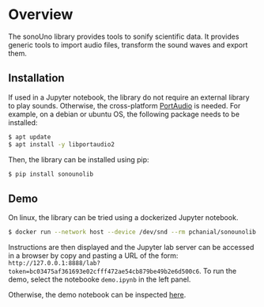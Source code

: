 # Overview

The sonoUno library provides tools to sonify scientific data. It provides generic tools to import audio files, transform the sound waves and export them.

## Installation

If used in a Jupyter notebook, the library do not require an external library to play sounds. Otherwise, the cross-platform [PortAudio](http://www.portaudio.com) is needed. For example, on a debian or ubuntu OS, the following package needs to be installed:
```bash
$ apt update
$ apt install -y libportaudio2
```
Then, the library can be installed using pip:
```bash
$ pip install sonounolib
```

## Demo

On linux, the library can be tried using a dockerized Jupyter notebook.

```bash
$ docker run --network host --device /dev/snd --rm pchanial/sonounolib:0.4.0
```
Instructions are then displayed and the Jupyter lab server can be accessed in a browser by copy and pasting a URL of the form: `http://127.0.0.1:8888/lab?token=bc03475af361693e02cfff472ae54cb879be49b2e6d500c6`. To run the demo, select the notebooke `demo.ipynb` in the left panel.


Otherwise, the demo notebook can be inspected [here](https://gitlab.com/pchanial/sonouno-library/-/blob/main/notebooks/demo.ipynb).
